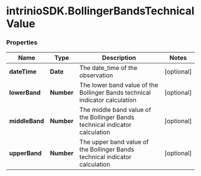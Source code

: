 # intrinioSDK.BollingerBandsTechnicalValue

### Properties
Name | Type | Description | Notes
------------ | ------------- | ------------- | -------------
**dateTime** | **Date** | The date_time of the observation | [optional] 
**lowerBand** | **Number** | The lower band value of the Bollinger Bands technical indicator calculation | [optional] 
**middleBand** | **Number** | The middle band value of the Bollinger Bands technical indicator calculation | [optional] 
**upperBand** | **Number** | The upper band value of the Bollinger Bands technical indicator calculation | [optional] 


